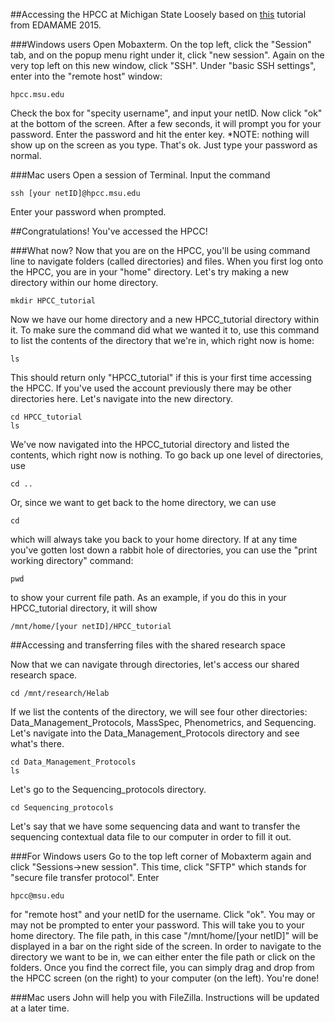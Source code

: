 ##Accessing the HPCC at Michigan State
Loosely based on [this](https://github.com/edamame-course/2015-tutorials/blob/master/final/2015-06-22-introduction_to_the_shell.md) tutorial from EDAMAME 2015. 

###Windows users
Open Mobaxterm.
On the top left, click the "Session" tab, and on the popup menu right under it, click "new session". 
Again on the very top left on this new window, click "SSH". 
Under "basic SSH settings", enter into the "remote host" window:

```
hpcc.msu.edu
```

Check the box for "specity username", and input your netID. Now click "ok" at the bottom of the screen. 
After a few seconds, it will prompt you for your password. Enter the password and hit the enter key. *NOTE: nothing will show up on the screen as you type. That's ok. Just type your password as normal.


###Mac users
Open a session of Terminal.
Input the command

```
ssh [your netID]@hpcc.msu.edu
```

Enter your password when prompted.

##Congratulations! You've accessed the HPCC!

###What now?
Now that you are on the HPCC, you'll be using command line to navigate folders (called directories) and files.
When you first log onto the HPCC, you are in your "home" directory. 
Let's try making a new directory within our home directory.

```
mkdir HPCC_tutorial
```

Now we have our home directory and a new HPCC_tutorial directory within it. To make sure the command did what we wanted it to, use this command to list the contents of the directory that we're in, which right now is home:
```
ls
```
This should return only "HPCC_tutorial" if this is your first time accessing the HPCC. If you've used the account previously there may be other directories here.
Let's navigate into the new directory.
```
cd HPCC_tutorial
ls
```
We've now navigated into the HPCC_tutorial directory and listed the contents, which right now is nothing. 
To go back up one level of directories, use
```
cd ..
```
Or, since we want to get back to the home directory, we can use
```
cd
```
which will always take you back to your home directory.
If at any time you've gotten lost down a rabbit hole of directories, you can use the "print working directory" command:

```
pwd
```
to show your current file path. As an example, if you do this in your HPCC_tutorial directory, it will show
```
/mnt/home/[your netID]/HPCC_tutorial
```
##Accessing and transferring files with the shared research space 

Now that we can navigate through directories, let's access our shared research space. 
```
cd /mnt/research/Helab
```
If we list the contents of the directory, we will see four other directories: Data_Management_Protocols, MassSpec, Phenometrics, and Sequencing.
Let's navigate into the Data_Management_Protocols directory and see what's there.
```
cd Data_Management_Protocols
ls
```
Let's go to the Sequencing_protocols directory.
```
cd Sequencing_protocols
```
Let's say that we have some sequencing data and want to transfer the sequencing contextual data file to our computer in order to fill it out. 

###For Windows users
Go to the top left corner of Mobaxterm again and click "Sessions->new session".
This time, click "SFTP" which stands for "secure file transfer protocol".
Enter 
```
hpcc@msu.edu
```
for "remote host" and your netID for the username. Click "ok".
You may or may not be prompted to enter your password. This will take you to your home directory. The file path, in this case "/mnt/home/[your netID]" will be displayed in a bar on the right side of the screen. In order to navigate to the directory we want to be in, we can either enter the file path or click on the folders. 
Once you find the correct file, you can simply drag and drop from the HPCC screen (on the right) to your computer (on the left). 
You're done!

###Mac users
John will help you with FileZilla. Instructions will be updated at a later time. 

